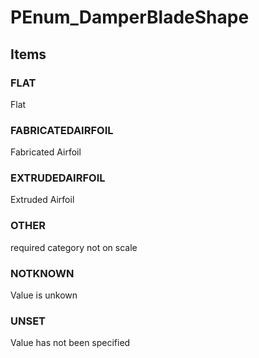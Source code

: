 # PEnum_DamperBladeShape
<!-- end of short definition -->

## Items

### FLAT
Flat

### FABRICATEDAIRFOIL
Fabricated Airfoil

### EXTRUDEDAIRFOIL
Extruded Airfoil

### OTHER
required category not on scale

### NOTKNOWN
Value is unkown

### UNSET
Value has not been specified

